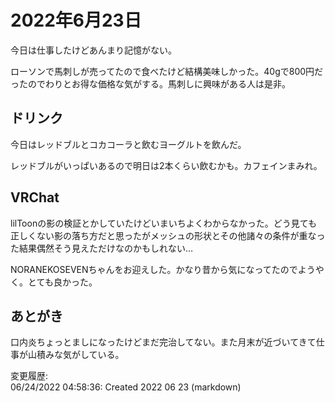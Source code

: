 # 2022年6月23日

今日は仕事したけどあんまり記憶がない。

ローソンで馬刺しが売ってたので食べたけど結構美味しかった。40gで800円だったのでわりとお得な価格な気がする。馬刺しに興味がある人は是非。

## ドリンク

今日はレッドブルとコカコーラと飲むヨーグルトを飲んだ。

レッドブルがいっぱいあるので明日は2本くらい飲むかも。カフェインまみれ。

## VRChat

lilToonの影の検証とかしていたけどいまいちよくわからなかった。どう見ても正しくない影の落ち方だと思ったがメッシュの形状とその他諸々の条件が重なった結果偶然そう見えただけなのかもしれない…

NORANEKOSEVENちゃんをお迎えした。かなり昔から気になってたのでようやく。とても良かった。

## あとがき

口内炎ちょっとましになったけどまだ完治してない。また月末が近づいてきて仕事が山積みな気がしている。

変更履歴:  
06/24/2022 04:58:36: Created 2022 06 23 (markdown)  
